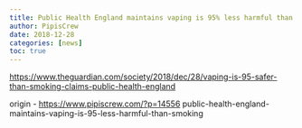 ```yaml
---
title: Public Health England maintains vaping is 95% less harmful than smoking
author: PipisCrew
date: 2018-12-28
categories: [news]
toc: true
---
```


https://www.theguardian.com/society/2018/dec/28/vaping-is-95-safer-than-smoking-claims-public-health-england

origin - https://www.pipiscrew.com/?p=14556 public-health-england-maintains-vaping-is-95-less-harmful-than-smoking